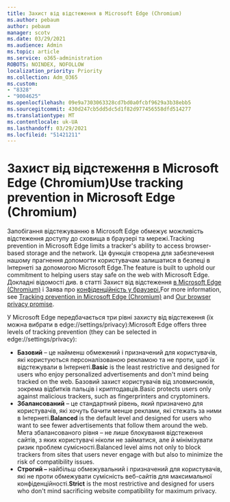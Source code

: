 ```yaml
---
title: Захист від відстеження в Microsoft Edge (Chromium)
ms.author: pebaum
author: pebaum
manager: scotv
ms.date: 03/29/2021
ms.audience: Admin
ms.topic: article
ms.service: o365-administration
ROBOTS: NOINDEX, NOFOLLOW
localization_priority: Priority
ms.collection: Adm_O365
ms.custom:
- "8328"
- "9004625"
ms.openlocfilehash: 09e9a7303063328cd7bd0a0fcbf9629a3b38ebb5
ms.sourcegitcommit: 430d247cb5dd5dc5d1f82d977456558dfd514277
ms.translationtype: MT
ms.contentlocale: uk-UA
ms.lasthandoff: 03/29/2021
ms.locfileid: "51421211"
---
```

# <a name="use-tracking-prevention-in-microsoft-edge-chromium"></a><span data-ttu-id="9f80d-102">Захист від відстеження в Microsoft Edge (Chromium)</span><span class="sxs-lookup"><span data-stu-id="9f80d-102">Use tracking prevention in Microsoft Edge (Chromium)</span></span>

<span data-ttu-id="9f80d-103">Запобігання відстежуванню в Microsoft Edge обмежує можливість відстеження доступу до сховища в браузері та мережі.</span><span class="sxs-lookup"><span data-stu-id="9f80d-103">Tracking prevention in Microsoft Edge limits a tracker's ability to access browser-based storage and the network.</span></span> <span data-ttu-id="9f80d-104">Ця функція створена для забезпечення нашому прагнення допомогти користувачам залишатися в безпеці в Інтернеті за допомогою Microsoft Edge.</span><span class="sxs-lookup"><span data-stu-id="9f80d-104">The feature is built to uphold our commitment to helping users stay safe on the web with Microsoft Edge.</span></span> <span data-ttu-id="9f80d-105">Докладні відомості див. в статті Захист від відстеження [в Microsoft Edge (Chromium)](https://go.microsoft.com/fwlink/?linkid=2135435) і Заява про [конфіденційність у браузері.](https://go.microsoft.com/fwlink/?linkid=2135350)</span><span class="sxs-lookup"><span data-stu-id="9f80d-105">For more information, see [Tracking prevention in Microsoft Edge (Chromium)](https://go.microsoft.com/fwlink/?linkid=2135435) and [Our browser privacy promise](https://go.microsoft.com/fwlink/?linkid=2135350).</span></span>

<span data-ttu-id="9f80d-106">У Microsoft Edge передбачається три рівні захисту від відстеження (їх можна вибрати в edge://settings/privacy):</span><span class="sxs-lookup"><span data-stu-id="9f80d-106">Microsoft Edge offers three levels of tracking prevention (they can be selected in edge://settings/privacy):</span></span>

- <span data-ttu-id="9f80d-107">**Базовий** – це найменш обмежений і призначений для користувачів, які користуються персоналізованою рекламою та не проти, щоб їх відстежували в Інтернеті.</span><span class="sxs-lookup"><span data-stu-id="9f80d-107">**Basic** is the least restrictive and designed for users who enjoy personalized advertisements and don't mind being tracked on the web.</span></span> <span data-ttu-id="9f80d-108">Базовий захист користувачів від зловмисників, зокрема відбитків пальців і криптодавців.</span><span class="sxs-lookup"><span data-stu-id="9f80d-108">Basic protects users only against malicious trackers, such as fingerprinters and cryptominers.</span></span>
- <span data-ttu-id="9f80d-109">**Збалансований** – це стандартний рівень, який призначено для користувачів, які хочуть бачити менше реклами, які стежать за ними в Інтернеті.</span><span class="sxs-lookup"><span data-stu-id="9f80d-109">**Balanced** is the default level and designed for users who want to see fewer advertisements that follow them around the web.</span></span> <span data-ttu-id="9f80d-110">Мета збалансованого рівня – не лише блокування відстеження сайтів, з яких користувачі ніколи не займатися, але й мінімізувати ризик проблем сумісності.</span><span class="sxs-lookup"><span data-stu-id="9f80d-110">Balanced level aims not only to block trackers from sites that users never engage with but also to minimize the risk of compatibility issues.</span></span>
- <span data-ttu-id="9f80d-111">**Строгий –** найбільш обмежувальний і призначений для користувачів, які не проти обмежувати сумісність веб-сайтів для максимальної конфіденційності.</span><span class="sxs-lookup"><span data-stu-id="9f80d-111">**Strict** is the most restrictive and designed for users who don't mind sacrificing website compatibility for maximum privacy.</span></span>